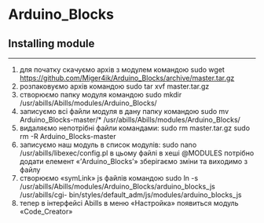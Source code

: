 # Arduino_Blocks

## Installing module
***
1. для початку скачуємо архів з модулем командою
    sudo wget https://github.com/Miger4ik/Arduino_Blocks/archive/master.tar.gz
2. розпаковуємо архів командою
    sudo tar xvf master.tar.gz
3. створюємо папку модуля командою
    sudo mkdir /usr/abills/Abills/modules/Arduino_Blocks/
4. записуємо всі файли модуля в дану папку командою
    sudo mv Arduino_Blocks-master/* /usr/abills/Abills/modules/Arduino_Blocks/
5. видаляємо непотрібні файли командами:
    sudo rm master.tar.gz
    sudo rm -R Arduino_Blocks-master
6. записуємо наш модуль в список модулів:
    sudo nano /usr/abills/libexec/config.pl
в цьому файлі в хеші @MODULES потрібно додати елемент «’Arduino_Blocks’» зберігаємо зміни та виходимо з файлу
7. створюємо «symLink» js файлів командою
    sudo ln -s  /usr/abills/Abills/modules/Arduino_Blocks/arduino_blocks_js /usr/abills/cgi-    bin/styles/default_adm/js/modules/arduino_blocks_js
8. тепер в інтерфейсі Abills в меню «Настройка» появиться модуль «Code_Creator»
